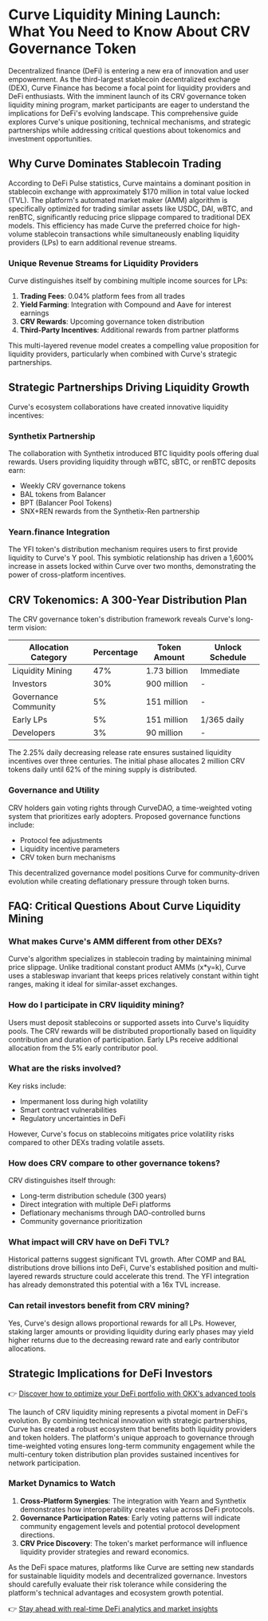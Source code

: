 # Curve Liquidity Mining Launch: What You Need to Know About CRV Governance Token  

Decentralized finance (DeFi) is entering a new era of innovation and user empowerment. As the third-largest stablecoin decentralized exchange (DEX), Curve Finance has become a focal point for liquidity providers and DeFi enthusiasts. With the imminent launch of its CRV governance token liquidity mining program, market participants are eager to understand the implications for DeFi's evolving landscape. This comprehensive guide explores Curve's unique positioning, technical mechanisms, and strategic partnerships while addressing critical questions about tokenomics and investment opportunities.  

## Why Curve Dominates Stablecoin Trading  

According to DeFi Pulse statistics, Curve maintains a dominant position in stablecoin exchange with approximately $170 million in total value locked (TVL). The platform's automated market maker (AMM) algorithm is specifically optimized for trading similar assets like USDC, DAI, wBTC, and renBTC, significantly reducing price slippage compared to traditional DEX models. This efficiency has made Curve the preferred choice for high-volume stablecoin transactions while simultaneously enabling liquidity providers (LPs) to earn additional revenue streams.  

### Unique Revenue Streams for Liquidity Providers  
Curve distinguishes itself by combining multiple income sources for LPs:  
1. **Trading Fees**: 0.04% platform fees from all trades  
2. **Yield Farming**: Integration with Compound and Aave for interest earnings  
3. **CRV Rewards**: Upcoming governance token distribution  
4. **Third-Party Incentives**: Additional rewards from partner platforms  

This multi-layered revenue model creates a compelling value proposition for liquidity providers, particularly when combined with Curve's strategic partnerships.  

## Strategic Partnerships Driving Liquidity Growth  

Curve's ecosystem collaborations have created innovative liquidity incentives:  

### Synthetix Partnership  
The collaboration with Synthetix introduced BTC liquidity pools offering dual rewards. Users providing liquidity through wBTC, sBTC, or renBTC deposits earn:  
- Weekly CRV governance tokens  
- BAL tokens from Balancer  
- BPT (Balancer Pool Tokens)  
- SNX+REN rewards from the Synthetix-Ren partnership  

### Yearn.finance Integration  
The YFI token's distribution mechanism requires users to first provide liquidity to Curve's Y pool. This symbiotic relationship has driven a 1,600% increase in assets locked within Curve over two months, demonstrating the power of cross-platform incentives.  

## CRV Tokenomics: A 300-Year Distribution Plan  

The CRV governance token's distribution framework reveals Curve's long-term vision:  

| Allocation Category | Percentage | Token Amount | Unlock Schedule |  
|---------------------|------------|--------------|------------------|  
| Liquidity Mining    | 47%        | 1.73 billion   | Immediate        |  
| Investors           | 30%        | 900 million    | -                |  
| Governance Community| 5%         | 151 million    | -                |  
| Early LPs           | 5%         | 151 million    | 1/365 daily      |  
| Developers          | 3%         | 90 million     | -                |  

The 2.25% daily decreasing release rate ensures sustained liquidity incentives over three centuries. The initial phase allocates 2 million CRV tokens daily until 62% of the mining supply is distributed.  

### Governance and Utility  
CRV holders gain voting rights through CurveDAO, a time-weighted voting system that prioritizes early adopters. Proposed governance functions include:  
- Protocol fee adjustments  
- Liquidity incentive parameters  
- CRV token burn mechanisms  

This decentralized governance model positions Curve for community-driven evolution while creating deflationary pressure through token burns.  

## FAQ: Critical Questions About Curve Liquidity Mining  

### What makes Curve's AMM different from other DEXs?  
Curve's algorithm specializes in stablecoin trading by maintaining minimal price slippage. Unlike traditional constant product AMMs (x*y=k), Curve uses a stableswap invariant that keeps prices relatively constant within tight ranges, making it ideal for similar-asset exchanges.  

### How do I participate in CRV liquidity mining?  
Users must deposit stablecoins or supported assets into Curve's liquidity pools. The CRV rewards will be distributed proportionally based on liquidity contribution and duration of participation. Early LPs receive additional allocation from the 5% early contributor pool.  

### What are the risks involved?  
Key risks include:  
- Impermanent loss during high volatility  
- Smart contract vulnerabilities  
- Regulatory uncertainties in DeFi  

However, Curve's focus on stablecoins mitigates price volatility risks compared to other DEXs trading volatile assets.  

### How does CRV compare to other governance tokens?  
CRV distinguishes itself through:  
- Long-term distribution schedule (300 years)  
- Direct integration with multiple DeFi platforms  
- Deflationary mechanisms through DAO-controlled burns  
- Community governance prioritization  

### What impact will CRV have on DeFi TVL?  
Historical patterns suggest significant TVL growth. After COMP and BAL distributions drove billions into DeFi, Curve's established position and multi-layered rewards structure could accelerate this trend. The YFI integration has already demonstrated this potential with a 16x TVL increase.  

### Can retail investors benefit from CRV mining?  
Yes, Curve's design allows proportional rewards for all LPs. However, staking larger amounts or providing liquidity during early phases may yield higher returns due to the decreasing reward rate and early contributor allocations.  

## Strategic Implications for DeFi Investors  

👉 [Discover how to optimize your DeFi portfolio with OKX's advanced tools](https://bit.ly/okx-bonus)  

The launch of CRV liquidity mining represents a pivotal moment in DeFi's evolution. By combining technical innovation with strategic partnerships, Curve has created a robust ecosystem that benefits both liquidity providers and token holders. The platform's unique approach to governance through time-weighted voting ensures long-term community engagement while the multi-century token distribution plan provides sustained incentives for network participation.  

### Market Dynamics to Watch  
1. **Cross-Platform Synergies**: The integration with Yearn and Synthetix demonstrates how interoperability creates value across DeFi protocols.  
2. **Governance Participation Rates**: Early voting patterns will indicate community engagement levels and potential protocol development directions.  
3. **CRV Price Discovery**: The token's market performance will influence liquidity provider strategies and reward economics.  

As the DeFi space matures, platforms like Curve are setting new standards for sustainable liquidity models and decentralized governance. Investors should carefully evaluate their risk tolerance while considering the platform's technical advantages and ecosystem growth potential.  

👉 [Stay ahead with real-time DeFi analytics and market insights](https://bit.ly/okx-bonus)  
